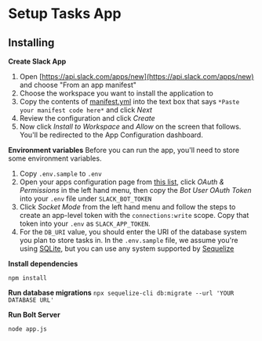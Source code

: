 # Setup Tasks App

## Installing

**Create Slack App**
1. Open [https://api.slack.com/apps/new](https://api.slack.com/apps/new) and choose "From an app manifest"
2. Choose the workspace you want to install the application to
3. Copy the contents of [manifest.yml](../manifest.yml) into the text box that says `*Paste your manifest code here*` and click *Next*
4. Review the configuration and click *Create*
5. Now click *Install to Workspace* and *Allow* on the screen that follows. You'll be redirected to the App Configuration dashboard.

**Environment variables**
Before you can run the app, you'll need to store some environment variables.

1. Copy `.env.sample` to `.env`
2. Open your apps configuration page from [this list](https://api.slack.com/apps), click *OAuth & Permissions* in the left hand menu, then copy the *Bot User OAuth Token* into your `.env` file under `SLACK_BOT_TOKEN`
3. Click *Socket Mode* from the left hand menu and follow the steps to create an app-level token with the `connections:write` scope. Copy that token into your `.env` as `SLACK_APP_TOKEN`.
4. For the `DB_URI` value, you should enter the URI of the database system you plan to store tasks in. In the `.env.sample` file, we assume you're using [SQLite](https://www.sqlite.org/index.html), but you can use any system supported by [Sequelize](https://sequelize.org/)

**Install dependencies**

`npm install`

**Run database migrations**
`npx sequelize-cli db:migrate --url 'YOUR DATABASE URL'`

**Run Bolt Server**

`node app.js`
